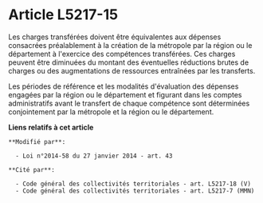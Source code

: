 # Article L5217-15

Les charges transférées doivent être équivalentes aux dépenses consacrées préalablement à la création de la métropole par la
région ou le département à l'exercice des compétences transférées. Ces charges peuvent être diminuées du montant des
éventuelles réductions brutes de charges ou des augmentations de ressources entraînées par les transferts. 

Les périodes de référence et les modalités d'évaluation des dépenses engagées par la région ou le département et figurant
dans les comptes administratifs avant le transfert de chaque compétence sont déterminées conjointement par la métropole et la
région ou le département.

**Liens relatifs à cet article**

	**Modifié par**:

	  - Loi n°2014-58 du 27 janvier 2014 - art. 43

	**Cité par**:

	  - Code général des collectivités territoriales - art. L5217-18 (V)
	  - Code général des collectivités territoriales - art. L5217-7 (MMN)
